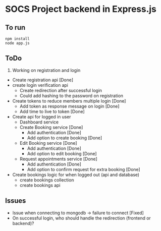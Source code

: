 # SOCS Project backend in Express.js 

## To run
```
npm install
node app.js
```

## ToDo
1) Working on registration and login
  - Create registration api [Done]
  - create login verification api 
    - Create redirection after successful login
    - Could add hashing to the password on registration
  - Create tokens to reduce members multiple login [Done]
    - Add token as response message on login [Done]
    - Add time to live to token [Done]
  - Create api for logged in user
    - Dashboard service
    - Create Booking service [Done]
      - Add authentication [Done]
      - Add option to create booking [Done]
    - Edit Booking service [Done]
      - Add authentication [Done]
      - Add option to edit booking [Done]
    - Request appointments service [Done]
      - Add authentication [Done]
      - Add option to confirm request for extra booking [Done]
  - Create bookings logic for when logged out (api and database)
    - create bookings collection
    - create bookings api

## Issues
- Issue when connecting to mongodb -> failure to connect [Fixed]
- On successful login, who should handle the redirection (frontend or backend)?
